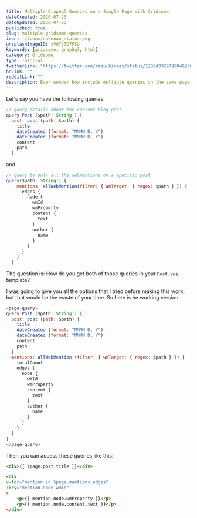 ```yaml
---
title: Multiple Graphql Queries on a Single Page with Gridsome
dateCreated: 2020-07-23
dateUpdated: 2020-07-23
published: true
slug: multiple-gridsome-queries
icon: ./icons/unknown_status.png
unsplashImageID: xVQ7j3G7FSU
keywords: [gridsome, graphql, html]
category: Gridsome
type: Tutorial
twitterLink: "https://twitter.com/rasulkireev/status/1286433227960463360"
hnLink: ""
redditLink: ""
description: Ever wonder how include multiple queries on the same page, when using Gridsome? Well, this is how.
---
```


Let's say you have the following queries:

```javascript
// query details about the current blog post
query Post ($path: String!) {
  post: post (path: $path) {
    title
    dateCreated (format: "MMMM D, Y")
    dateCreated (format: "MMMM D, Y")
    content
    path
  }
```
and

```javascript
// query to pull all the webmentions on a specific post
query($path: String!) {
    mentions: allWebMention(filter: { wmTarget: { regex: $path } }) {
      edges {
        node {
          wmId
          wmProperty
          content {
            text
          }
          author {
            name
          }
        }
      }
    }
  }
```

The question is: How do you get both of those queries in your `Post.vue` template?

I was going to give you all the options that I tried before making this work, but that would be the waste of your time. So here is he working version:

```javascript
<page-query>
query Post ($path: String!) {
  post: post (path: $path) {
    title
    dateCreated (format: "MMMM D, Y")
    dateCreated (format: "MMMM D, Y")
    content
    path
  }
  mentions: allWebMention (filter: { wmTarget: { regex: $path } }) {
    totalCount
    edges {
      node {
        wmId
        wmProperty
        content {
          text
        }
        author {
          name
        }
      }
    }
  }
}
</page-query>
```

Then you can access these queries like this:

```html
<div>{{ $page.post.title }}</div>

<div
v-for="mention in $page.mentions.edges"
:key="mention.node.wmId"
>
	<p>{{ mention.node.wmProperty }}</p>
	<p>{{ mention.node.content.text }}</p>
</div>
```